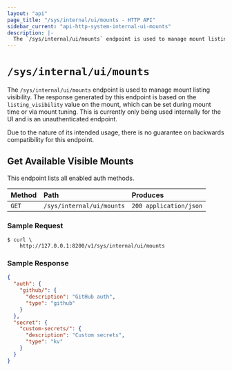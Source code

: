 ```yaml
---
layout: "api"
page_title: "/sys/internal/ui/mounts - HTTP API"
sidebar_current: "api-http-system-internal-ui-mounts"
description: |-
  The `/sys/internal/ui/mounts` endpoint is used to manage mount listing visibility.
---
```


# `/sys/internal/ui/mounts`

The `/sys/internal/ui/mounts` endpoint is used to manage mount listing
visibility. The response generated by this endpoint is based on the
`listing_visibility` value on the mount, which can be set during mount time or
via mount tuning. This is currently only being used internally for the UI and is
an unauthenticated endpoint.

Due to the nature of its intended usage, there is no guarantee on backwards
compatibility for this endpoint.

## Get Available Visible Mounts

This endpoint lists all enabled auth methods.

| Method |           Path            |        Produces        |
| :----- | :------------------------ | :--------------------- |
| `GET`  | `/sys/internal/ui/mounts` | `200 application/json` |


### Sample Request

```
$ curl \
    http://127.0.0.1:8200/v1/sys/internal/ui/mounts
```

### Sample Response

```json
{
  "auth": {
    "github/": {
      "description": "GitHub auth",
      "type": "github"
    }
  },
  "secret": {
    "custom-secrets/": {
      "description": "Custom secrets",
      "type": "kv"
    }
  }
}
```
